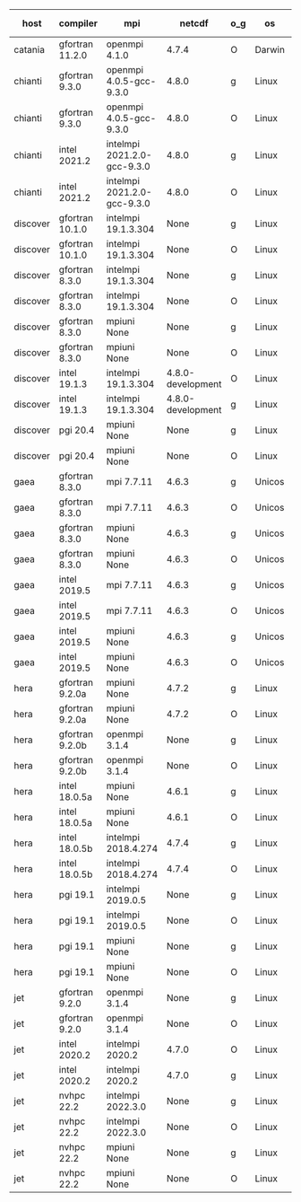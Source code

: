 

| host     | compiler                              | mpi                      | netcdf        | o_g        | os       | build       | u_pass          | u_fail          | s_pass            | s_fail            | e_pass             | e_fail             | nuopc_pass       | nuopc_fail       | artifacts link          |
|----------|---------------------------------------|--------------------------|---------------|------------|----------|-------------|-----------------|-----------------|-------------------|-------------------|--------------------|--------------------|------------------|------------------|-------------------------|
| catania | gfortran 11.2.0 | openmpi 4.1.0  | 4.7.4  | O | Darwin | PASS | None | None | None | None | None | None | None | None | <a href="https://github.com/esmf-org/esmf-test-artifacts/tree/4946c1d9e20733ee17dda34e7a2925a6d6302997/develop/gfortran/11.2.0/O/openmpi/4.1.0" target="_blank">4946c1d</a> | 
| chianti | gfortran 9.3.0 | openmpi 4.0.5-gcc-9.3.0  | 4.8.0  | g | Linux | PASS | None | None | None | None | None | None | None | None | <a href="https://github.com/esmf-org/esmf-test-artifacts/tree/8accaf607b101b6af23231f7133019b82a58b1ea/develop/gfortran/9.3.0/g/openmpi/4.0.5-gcc-9.3.0" target="_blank">8accaf6</a> | 
| chianti | gfortran 9.3.0 | openmpi 4.0.5-gcc-9.3.0  | 4.8.0  | O | Linux | PASS | 13898 | 0 | 49 | 0 | 80 | 0 | 52 | 0 | <a href="https://github.com/esmf-org/esmf-test-artifacts/tree/b3ea9cac766f43748938405ae556c33a9dcea1f5/develop/gfortran/9.3.0/O/openmpi/4.0.5-gcc-9.3.0" target="_blank">b3ea9ca</a> | 
| chianti | intel 2021.2 | intelmpi 2021.2.0-gcc-9.3.0  | 4.8.0  | g | Linux | PASS | 13898 | 0 | 49 | 0 | 80 | 0 | 52 | 0 | <a href="https://github.com/esmf-org/esmf-test-artifacts/tree/158b99ac53c81a5c4e6e945ad5288c64a0625cfa/develop/intel/2021.2/g/intelmpi/2021.2.0-gcc-9.3.0" target="_blank">158b99a</a> | 
| chianti | intel 2021.2 | intelmpi 2021.2.0-gcc-9.3.0  | 4.8.0  | O | Linux | PASS | 13898 | 0 | 49 | 0 | 80 | 0 | 52 | 0 | <a href="https://github.com/esmf-org/esmf-test-artifacts/tree/6cb3391048c0450b69a360b1d88b3d4aff686f26/develop/intel/2021.2/O/intelmpi/2021.2.0-gcc-9.3.0" target="_blank">6cb3391</a> | 
| discover | gfortran 10.1.0 | intelmpi 19.1.3.304  | None  | g | Linux | PASS | 13883 | 15 | 49 | 0 | 80 | 0 | 52 | 0 | <a href="https://github.com/esmf-org/esmf-test-artifacts/tree/894e83a8170c5044c69024d9d7a33aed2793b9dd/develop/gfortran/10.1.0/g/intelmpi/19.1.3.304" target="_blank">894e83a</a> | 
| discover | gfortran 10.1.0 | intelmpi 19.1.3.304  | None  | O | Linux | PASS | 13883 | 15 | 49 | 0 | 80 | 0 | 52 | 0 | <a href="https://github.com/esmf-org/esmf-test-artifacts/tree/963d1166b43c35ccd319ea8d1177b395b1d0196e/develop/gfortran/10.1.0/O/intelmpi/19.1.3.304" target="_blank">963d116</a> | 
| discover | gfortran 8.3.0 | intelmpi 19.1.3.304  | None  | g | Linux | PASS | 13883 | 15 | 49 | 0 | 80 | 0 | 52 | 0 | <a href="https://github.com/esmf-org/esmf-test-artifacts/tree/ad626e4e3a6e310a7b38cd7d86bbf751b166771c/develop/gfortran/8.3.0/g/intelmpi/19.1.3.304" target="_blank">ad626e4</a> | 
| discover | gfortran 8.3.0 | intelmpi 19.1.3.304  | None  | O | Linux | PASS | 13883 | 15 | 49 | 0 | 80 | 0 | 52 | 0 | <a href="https://github.com/esmf-org/esmf-test-artifacts/tree/3a42d88cee2194aaa272e9854879201adf796f7a/develop/gfortran/8.3.0/O/intelmpi/19.1.3.304" target="_blank">3a42d88</a> | 
| discover | gfortran 8.3.0 | mpiuni None  | None  | g | Linux | PASS | 12319 | 0 | 8 | 0 | 43 | 0 | None | None | <a href="https://github.com/esmf-org/esmf-test-artifacts/tree/ab0283509113c2a0979f180adc066dfcd8162056/develop/gfortran/8.3.0/g/mpiuni/None" target="_blank">ab02835</a> | 
| discover | gfortran 8.3.0 | mpiuni None  | None  | O | Linux | PASS | 12319 | 0 | 8 | 0 | 43 | 0 | None | None | <a href="https://github.com/esmf-org/esmf-test-artifacts/tree/323bf7750abbcc89afe96b8742e5425aa3de15d2/develop/gfortran/8.3.0/O/mpiuni/None" target="_blank">323bf77</a> | 
| discover | intel 19.1.3 | intelmpi 19.1.3.304  | 4.8.0-development  | O | Linux | PASS | 13898 | 0 | 49 | 0 | 80 | 0 | 52 | 0 | <a href="https://github.com/esmf-org/esmf-test-artifacts/tree/6980dd37a430ad68c9f57b569f442f4af7d50f27/develop/intel/19.1.3/O/intelmpi/19.1.3.304" target="_blank">6980dd3</a> | 
| discover | intel 19.1.3 | intelmpi 19.1.3.304  | 4.8.0-development  | g | Linux | PASS | 13898 | 0 | 49 | 0 | 80 | 0 | 52 | 0 | <a href="https://github.com/esmf-org/esmf-test-artifacts/tree/bdd6153f79f1b0be5c5c83184ca1198a17cc167a/develop/intel/19.1.3/g/intelmpi/19.1.3.304" target="_blank">bdd6153</a> | 
| discover | pgi 20.4 | mpiuni None  | None  | g | Linux | PASS | 11694 | 625 | 4 | 4 | 40 | 3 | None | None | <a href="https://github.com/esmf-org/esmf-test-artifacts/tree/e18e900bacf6565a3189c39e9277bcbab54af8a2/develop/pgi/20.4/g/mpiuni/None" target="_blank">e18e900</a> | 
| discover | pgi 20.4 | mpiuni None  | None  | O | Linux | PASS | 11694 | 625 | 6 | 2 | 40 | 3 | None | None | <a href="https://github.com/esmf-org/esmf-test-artifacts/tree/3667ef1de71b432607d231272b8e1e18d8fd8ed3/develop/pgi/20.4/O/mpiuni/None" target="_blank">3667ef1</a> | 
| gaea | gfortran 8.3.0 | mpi 7.7.11  | 4.6.3  | g | Unicos | PASS | 13897 | 1 | 49 | 0 | 80 | 0 | 47 | 5 | <a href="https://github.com/esmf-org/esmf-test-artifacts/tree/cebdd2d4b8eda33c697b1e582e8ccae04f89eda3/develop/gfortran/8.3.0/g/mpi/7.7.11" target="_blank">cebdd2d</a> | 
| gaea | gfortran 8.3.0 | mpi 7.7.11  | 4.6.3  | O | Unicos | PASS | 13897 | 1 | 49 | 0 | 80 | 0 | 47 | 5 | <a href="https://github.com/esmf-org/esmf-test-artifacts/tree/4b0d4527c5db0a70644265cd52c5cd9e3513af1a/develop/gfortran/8.3.0/O/mpi/7.7.11" target="_blank">4b0d452</a> | 
| gaea | gfortran 8.3.0 | mpiuni None  | 4.6.3  | g | Unicos | PASS | 12319 | 0 | 8 | 0 | 43 | 0 | None | None | <a href="https://github.com/esmf-org/esmf-test-artifacts/tree/c02c4b848a2f3eea398870cc552f9ca29c91b2e1/develop/gfortran/8.3.0/g/mpiuni/None" target="_blank">c02c4b8</a> | 
| gaea | gfortran 8.3.0 | mpiuni None  | 4.6.3  | O | Unicos | PASS | 12319 | 0 | 8 | 0 | 43 | 0 | None | None | <a href="https://github.com/esmf-org/esmf-test-artifacts/tree/a994719d519dea5f532ac693f2f97ec6c847671d/develop/gfortran/8.3.0/O/mpiuni/None" target="_blank">a994719</a> | 
| gaea | intel 2019.5 | mpi 7.7.11  | 4.6.3  | g | Unicos | PASS | 13883 | 15 | 49 | 0 | 80 | 0 | 47 | 5 | <a href="https://github.com/esmf-org/esmf-test-artifacts/tree/307a2b918e3864a7e24a1906090774ad00793c01/develop/intel/2019.5/g/mpi/7.7.11" target="_blank">307a2b9</a> | 
| gaea | intel 2019.5 | mpi 7.7.11  | 4.6.3  | O | Unicos | PASS | 13883 | 15 | 49 | 0 | 80 | 0 | 47 | 5 | <a href="https://github.com/esmf-org/esmf-test-artifacts/tree/ab0bbc53814f965667d183747dfef5648ce711bd/develop/intel/2019.5/O/mpi/7.7.11" target="_blank">ab0bbc5</a> | 
| gaea | intel 2019.5 | mpiuni None  | 4.6.3  | g | Unicos | PASS | 12304 | 15 | 8 | 0 | 43 | 0 | None | None | <a href="https://github.com/esmf-org/esmf-test-artifacts/tree/1648e45215306e8af73f62fc823ed6eaa43e987e/develop/intel/2019.5/g/mpiuni/None" target="_blank">1648e45</a> | 
| gaea | intel 2019.5 | mpiuni None  | 4.6.3  | O | Unicos | PASS | 12304 | 15 | 8 | 0 | 43 | 0 | None | None | <a href="https://github.com/esmf-org/esmf-test-artifacts/tree/7a67a6be615c47bb36e51cace08a9309b49827e1/develop/intel/2019.5/O/mpiuni/None" target="_blank">7a67a6b</a> | 
| hera | gfortran 9.2.0a | mpiuni None  | 4.7.2  | g | Linux | PASS | 12319 | 0 | 8 | 0 | 43 | 0 | None | None | <a href="https://github.com/esmf-org/esmf-test-artifacts/tree/b0e77c1ff6b69ad1c7db526b57739b660fa300c8/develop/gfortran/9.2.0a/g/mpiuni/None" target="_blank">b0e77c1</a> | 
| hera | gfortran 9.2.0a | mpiuni None  | 4.7.2  | O | Linux | PASS | 12319 | 0 | 8 | 0 | 43 | 0 | None | None | <a href="https://github.com/esmf-org/esmf-test-artifacts/tree/f15dd83ab621507698daa85af374b4dfc9c13f8e/develop/gfortran/9.2.0a/O/mpiuni/None" target="_blank">f15dd83</a> | 
| hera | gfortran 9.2.0b | openmpi 3.1.4  | None  | g | Linux | PASS | 13898 | 0 | 49 | 0 | 80 | 0 | 52 | 0 | <a href="https://github.com/esmf-org/esmf-test-artifacts/tree/559765c9dfd574ab9b381a9e566e07793f58c627/develop/gfortran/9.2.0b/g/openmpi/3.1.4" target="_blank">559765c</a> | 
| hera | gfortran 9.2.0b | openmpi 3.1.4  | None  | O | Linux | PASS | 13898 | 0 | 49 | 0 | 80 | 0 | 52 | 0 | <a href="https://github.com/esmf-org/esmf-test-artifacts/tree/a065fdfeb54ee45a28eba1c7ed3e56696690df5c/develop/gfortran/9.2.0b/O/openmpi/3.1.4" target="_blank">a065fdf</a> | 
| hera | intel 18.0.5a | mpiuni None  | 4.6.1  | g | Linux | PASS | 12319 | 0 | 8 | 0 | 43 | 0 | None | None | <a href="https://github.com/esmf-org/esmf-test-artifacts/tree/36fc1f5164ba7400612eb7fe0ed541d69bd5d867/develop/intel/18.0.5a/g/mpiuni/None" target="_blank">36fc1f5</a> | 
| hera | intel 18.0.5a | mpiuni None  | 4.6.1  | O | Linux | PASS | 12319 | 0 | 8 | 0 | 43 | 0 | None | None | <a href="https://github.com/esmf-org/esmf-test-artifacts/tree/f13844a2e20915892a42f41167ca3c95542157cf/develop/intel/18.0.5a/O/mpiuni/None" target="_blank">f13844a</a> | 
| hera | intel 18.0.5b | intelmpi 2018.4.274  | 4.7.4  | g | Linux | PASS | 13898 | 0 | 49 | 0 | 80 | 0 | 52 | 0 | <a href="https://github.com/esmf-org/esmf-test-artifacts/tree/c7b30b936dc93fddc64d31ad668d65b75f3ea8bc/develop/intel/18.0.5b/g/intelmpi/2018.4.274" target="_blank">c7b30b9</a> | 
| hera | intel 18.0.5b | intelmpi 2018.4.274  | 4.7.4  | O | Linux | PASS | 13898 | 0 | 49 | 0 | 80 | 0 | 52 | 0 | <a href="https://github.com/esmf-org/esmf-test-artifacts/tree/21def5ccb8397c07ecc6cf68ea3dfcb9c33dab76/develop/intel/18.0.5b/O/intelmpi/2018.4.274" target="_blank">21def5c</a> | 
| hera | pgi 19.1 | intelmpi 2019.0.5  | None  | g | Linux | PASS | None | None | None | None | None | None | None | None | <a href="https://github.com/esmf-org/esmf-test-artifacts/tree/8e8bb233f089445c679657ce3f4efce44e672c95/develop/pgi/19.1/g/intelmpi/2019.0.5" target="_blank">8e8bb23</a> | 
| hera | pgi 19.1 | intelmpi 2019.0.5  | None  | O | Linux | PASS | None | None | None | None | None | None | None | None | <a href="https://github.com/esmf-org/esmf-test-artifacts/tree/36fe5487e70bb113aa95469a2cd8435582e3e172/develop/pgi/19.1/O/intelmpi/2019.0.5" target="_blank">36fe548</a> | 
| hera | pgi 19.1 | mpiuni None  | None  | g | Linux | PASS | None | None | None | None | None | None | None | None | <a href="https://github.com/esmf-org/esmf-test-artifacts/tree/817406ef4fe3e449c14870ae475b6cbc00b29d40/develop/pgi/19.1/g/mpiuni/None" target="_blank">817406e</a> | 
| hera | pgi 19.1 | mpiuni None  | None  | O | Linux | PASS | None | None | None | None | None | None | None | None | <a href="https://github.com/esmf-org/esmf-test-artifacts/tree/b1e18c3215ea8d7671a6447fdbec03551e55decb/develop/pgi/19.1/O/mpiuni/None" target="_blank">b1e18c3</a> | 
| jet | gfortran 9.2.0 | openmpi 3.1.4  | None  | g | Linux | PASS | 13898 | 0 | 49 | 0 | 80 | 0 | 52 | 0 | <a href="https://github.com/esmf-org/esmf-test-artifacts/tree/8c4f50f49dbf1ab70b778710e02e8acdc74ea057/develop/gfortran/9.2.0/g/openmpi/3.1.4" target="_blank">8c4f50f</a> | 
| jet | gfortran 9.2.0 | openmpi 3.1.4  | None  | O | Linux | PASS | 13898 | 0 | 49 | 0 | 80 | 0 | 52 | 0 | <a href="https://github.com/esmf-org/esmf-test-artifacts/tree/9644d3d63e32ec74c77d4fdfe94ae4d090000656/develop/gfortran/9.2.0/O/openmpi/3.1.4" target="_blank">9644d3d</a> | 
| jet | intel 2020.2 | intelmpi 2020.2  | 4.7.0  | O | Linux | PASS | 13898 | 0 | 49 | 0 | 80 | 0 | 52 | 0 | <a href="https://github.com/esmf-org/esmf-test-artifacts/tree/cf91267776227d78a42be16b4597c31f0e2e666f/develop/intel/2020.2/O/intelmpi/2020.2" target="_blank">cf91267</a> | 
| jet | intel 2020.2 | intelmpi 2020.2  | 4.7.0  | g | Linux | PASS | 13898 | 0 | 49 | 0 | 80 | 0 | 52 | 0 | <a href="https://github.com/esmf-org/esmf-test-artifacts/tree/daa290fe1bbd8dedd280f0ce04d21afa43c9efdb/develop/intel/2020.2/g/intelmpi/2020.2" target="_blank">daa290f</a> | 
| jet | nvhpc 22.2 | intelmpi 2022.3.0  | None  | g | Linux | FAIL | None | None | None | None | None | None | None | None | <a href="https://github.com/esmf-org/esmf-test-artifacts/tree/8df20f320c35c6a01f9b0f297942526674591256/develop/nvhpc/22.2/g/intelmpi/2022.3.0" target="_blank">8df20f3</a> | 
| jet | nvhpc 22.2 | intelmpi 2022.3.0  | None  | O | Linux | FAIL | None | None | None | None | None | None | None | None | <a href="https://github.com/esmf-org/esmf-test-artifacts/tree/8cd6826849bcde7be50c455feb22b3b874b7f1e9/develop/nvhpc/22.2/O/intelmpi/2022.3.0" target="_blank">8cd6826</a> | 
| jet | nvhpc 22.2 | mpiuni None  | None  | g | Linux | PASS | 11694 | 625 | 4 | 4 | 40 | 3 | None | None | <a href="https://github.com/esmf-org/esmf-test-artifacts/tree/164ffc1873476ec222a3721175cfcd0c9d11d18e/develop/nvhpc/22.2/g/mpiuni/None" target="_blank">164ffc1</a> | 
| jet | nvhpc 22.2 | mpiuni None  | None  | O | Linux | PASS | 12317 | 2 | 8 | 0 | 43 | 0 | None | None | <a href="https://github.com/esmf-org/esmf-test-artifacts/tree/475923b04fe7e2d53e2291a0cfd75d711fd2ba70/develop/nvhpc/22.2/O/mpiuni/None" target="_blank">475923b</a> | 
